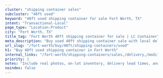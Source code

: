 ```yaml
---
cluster: "shipping container sales"
subcluster: "40ft used"
keyword: "40ft used shipping container for sale Fort Worth, TX"
intent: "Transactional-Local"
page_type: "Location-Product"
city: "Fort Worth, TX"
title_tag: "Fort Worth 40ft shipping container for sale | LC Container"
meta_description: "Buy used 40ft shipping container sale with local delivery in Fort Worth, TX. LC Container — local Since 2003. Request a fast quote today."
url_slug: "/fort-worth/buy/40ft/shipping-containers/used"
h1: "Buy 40ft used shipping container in Fort Worth"
internal_links: "/fort-worth/shipping-containers/sales,/delivery,/modifications"
priority: 1
notes: "Include real photos, on-lot inventory, delivery lead times, and financing info."
noindex: false
---
```


<!-- TODO: Add unique city/inventory copy, images, and internal links here. -->
